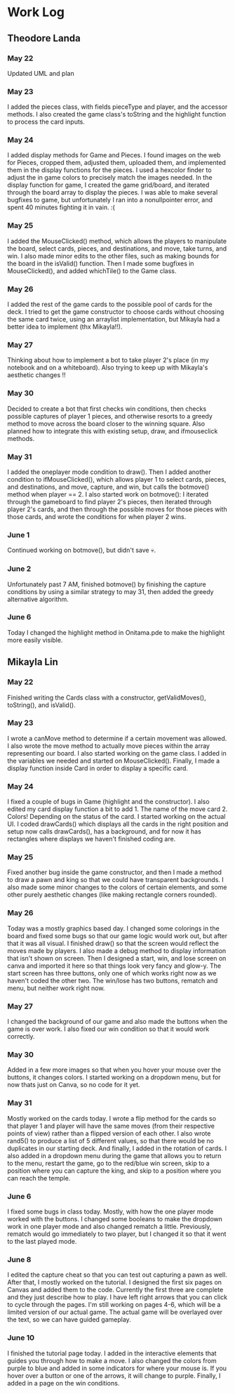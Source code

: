 # Work Log

## Theodore Landa

### May 22

Updated UML and plan

### May 23

I added the pieces class, with fields pieceType and player, and the accessor methods. I also created the game class's toString and the highlight function to process the card inputs.

### May 24

I added display methods for Game and Pieces. I found images on the web for Pieces, cropped them, adjusted them, uploaded them, and implemented them in the display functions for the pieces. I used a hexcolor finder to adjust the in game colors to precisely match the images needed. In the display function for game, I created the game grid/board, and iterated through the board array to display the pieces. I was able to make several bugfixes to game, but unfortunately I ran into a nonullpointer error, and spent 40 minutes fighting it in vain. :(

### May 25

I added the MouseClicked() method, which allows the players to manipulate the board, select cards, pieces, and destinations, and move, take turns, and win. I also made minor edits to the other files, such as making bounds for the board in the isValid() function. Then I made some bugfixes in MouseClicked(), and added whichTile() to the Game class.

### May 26

I added the rest of the game cards to the possible pool of cards for the deck. I tried to get the game constructor to choose cards without choosing the same card twice, using an arraylist implementation, but Mikayla had a better idea to implement (thx Mikayla!!).

### May 27

Thinking about how to implement a bot to take player 2's place (in my notebook and on a whiteboard). Also trying to keep up with Mikayla's aesthetic changes !!

### May 30

Decided to create a bot that first checks win conditions, then checks possible captures of player 1 pieces, and otherwise resorts to a greedy method to move across the board closer to the winning square. Also planned how to integrate this with existing setup, draw, and ifmouseclick methods.

### May 31

I added the oneplayer mode condition to draw(). Then I added another condition to ifMouseClicked(), which allows player 1 to select cards, pieces, and destinations, and move, capture, and win, but calls  the botmove() method when player == 2. I also started work on botmove(): I iterated through the gameboard to find player 2's pieces, then iterated through player 2's cards, and then through the possible moves for those pieces with those cards, and wrote the conditions for when player 2 wins.

### June 1

Continued working on botmove(), but didn't save :skull:.

### June 2

Unfortunately past 7 AM, finished botmove() by finishing the capture conditions by using a similar strategy to may 31, then added the greedy alternative algorithm.

### June 6

Today I changed the highlight method in Onitama.pde to make the highlight more easily visible.


## Mikayla Lin

### May 22

Finished writing the Cards class with a constructor, getValidMoves(), toString(), and isValid().

### May 23

I wrote a canMove method to determine if a certain movement was allowed. I also wrote the move method to actually move pieces within the array representing our board. I also started working on the game class. I added in the variables we needed and started on MouseClicked(). Finally, I made a display function inside Card in order to display a specific card.

### May 24

I fixed a couple of bugs in Game (highlight and the constructor). I also edited my card display function a bit to add 1. The name of the move card 2. Colors! Depending on the status of the card. I started working on the actual UI. I coded drawCards() which displays all the cards in the right position and setup now calls drawCards(), has a background, and for now it has rectangles where displays we haven't finished coding are.

### May 25

Fixed another bug inside the game constructor, and then I made a method to draw a pawn and king so that we could have transparent backgrounds. I also made some minor changes to the colors of certain elements, and some other purely aesthetic changes (like making rectangle corners rounded).

### May 26

Today was a mostly graphics based day. I changed some colorings in the board and fixed some bugs so that our game logic would work out, but after that it was all visual. I finished draw() so that the screen would reflect the moves made by players. I also made a debug method to display information that isn't shown on screen. Then I designed a start, win, and lose screen on canva and imported it here so that things look very fancy and glow-y. The start screen has three buttons, only one of which works right now as we haven't coded the other two. The win/lose has two buttons, rematch and menu, but neither work right now.

### May 27

I changed the background of our game and also made the buttons when the game is over work. I also fixed our win condition so that it would work correctly.

### May 30

Added in a few more images so that when you hover your mouse over the buttons, it changes colors. I started working on a dropdown menu, but for now thats just on Canva, so no code for it yet.

### May 31

Mostly worked on the cards today. I wrote a flip method for the cards so that player 1 and player will have the same moves (from their respective points of view) rather than a flipped version of each other. I also wrote rand5() to produce a list of 5 different values, so that there would be no duplicates in our starting deck. And finally, I added in the rotation of cards. I also added in a dropdown menu during the game that allows you to return to the menu, restart the game, go to the red/blue win screen, skip to a position where you can capture the king, and skip to a position where you can reach the temple.

### June 6

I fixed some bugs in class today. Mostly, with how the one player mode worked with the buttons. I changed some booleans to make the dropdown work in one player mode and also changed rematch a little. Previously, rematch would go immediately to two player, but I changed it so that it went to the last played mode.

### June 8

I edited the capture cheat so that you can test out capturing a pawn as well. After that, I mostly worked on the tutorial. I designed the first six pages on Canvas and added them to the code. Currently the first three are complete and they just describe how to play. I have left right arrows that you can click to cycle through the pages. I'm still working on pages 4-6, which will be a limited version of our actual game. The actual game will be overlayed over the text, so we can have guided gameplay.

### June 10

I finished the tutorial page today. I added in the interactive elements that guides you through how to make a move. I also changed the colors from purple to blue and added in some indicators for where your mouse is. If you hover over a button or one of the arrows, it will change to purple. Finally, I added in a page on the win conditions.